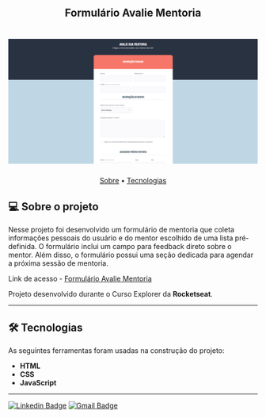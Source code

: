 <h2 align="center">Formulário Avalie Mentoria</h2>

<h1 align="center">
    <img width="600px" alt="FormularioAvalieMentoria" title="#FormularioAvalieMentoria" src="https://github.com/freitasbr01/formulario-avalie-mentoria/blob/main/img/formulario-avalie.png" />
</h1>

<p align="center">
 <a href="#-sobre-o-projeto">Sobre</a> •
 <a href="#-tecnologias">Tecnologias</a> 
</p>

## 💻 Sobre o projeto

Nesse projeto foi desenvolvido um formulário de mentoria que coleta informações pessoais do usuário e do mentor escolhido de uma lista pré-definida. O formulário inclui um campo para feedback direto sobre o mentor. Além disso, o formulário possui uma seção dedicada para agendar a próxima sessão de mentoria.

Link de acesso - <a href="https://formulario-avalie-mentoria.netlify.app/">Formulário Avalie Mentoria</a>

Projeto desenvolvido durante o Curso Explorer da **Rocketseat**.

---

## 🛠 Tecnologias

As seguintes ferramentas foram usadas na construção do projeto:


- **HTML**
- **CSS**
- **JavaScript**

---

[![Linkedin Badge](https://img.shields.io/badge/-Alan_Freitas-blue?style=flat-square&logo=Linkedin&logoColor=white&link=https://www.linkedin.com/in/alanfreitasbr01/)](https://www.linkedin.com/in/alanfreitasbr01/)
[![Gmail Badge](https://img.shields.io/badge/-freitasbr01@gmail.com-c14438?style=flat-square&logo=Gmail&logoColor=white&link=mailto:freitasbr01@gmail.com)](mailto:freitasbr01@gmail.com)
